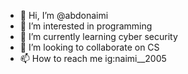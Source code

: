 - 👋 Hi, I’m @abdonaimi
- 👀 I’m interested in programming
- 🌱 I’m currently learning cyber security
- 💞️ I’m looking to collaborate on CS
- 📫 How to reach me ig:naimi__2005

<!---
abdonaimi/abdonaimi is a ✨ special ✨ repository because its `README.md` (this file) appears on your GitHub profile.
You can click the Preview link to take a look at your changes.
--->
